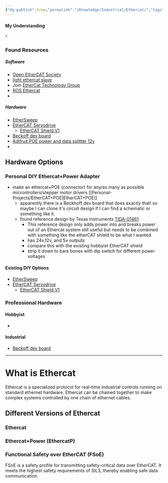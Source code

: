 ```yaml
---
{"dg-publish":true,"permalink":"/Knowledge/Industrial/Ethercat/","tags":["programming","electrical","industrial","diy/software"]}
---
```


#### My Understanding
"
### Found Resources 
##### Software 
- [Open EtherCAT Society](https://openethercatsociety.github.io/) 
- [light ethercat slave](https://sourceforge.net/p/ecslave/wiki/Howto/)
- Join [EtherCat Technology Group](https://www.ethercat.org/en/membership_application.html) 
- [ROS Ethercat](https://github.com/shadow-robot/ros_ethercat) 
- 
##### Hardware 
- [EtherSweep](https://github.com/Neumi/ethersweep/tree/master) 
- [EtherCAT Servodrive](https://hackaday.io/project/181058-ethercat-servodrive) 
	- [EtherCAT Shield V1](https://kubabuda.github.io/ecat_servo/html/ax58100rev1_ibom.html) 
- [Beckoff dev board](https://www.beckhoff.com/en-us/products/i-o/ethercat-development-products/elxxxx-etxxxx-fbxxxx-hardware/fb1311.html) 
- [Adifruit POE power and data splitter 12v](https://www.adafruit.com/product/3238) 
- 

## Hardware Options
### Personal DIY Ethercat+Power Adapter
- make an ethercat+POE (connector) for any/as many as possible microntrollers/stepper motor drivers [[Personal-Projects/EtherCAT+POE\|EtherCAT+POE]]
	- apparently there is a Beckhoff dev board that does exactly that! so maybe I can clone it's circuit design if I can find a schematic or something like it.
	- found reference design by Texas Instruments [TIDA-01461](https://www.ti.com/tool/TIDA-01461#description) 
		- This reference design only adds power into and breaks power out of  an Ethercat system still useful but needs to be combined with something like the etherCAT shield to be what I wanted
		- has 24v,12v, and 5v outputs
		- compare this with the existing hobbyist EtherCAT shield
		- strip it down to bare bones with dip switch for different power voltages
#### Existing DIY Options
- [EtherSweep](https://github.com/Neumi/ethersweep/tree/master) 
- [EtherCAT Servodrive](https://hackaday.io/project/181058-ethercat-servodrive) 
	- [EtherCAT Shield V1](https://kubabuda.github.io/ecat_servo/html/ax58100rev1_ibom.html) 
### Professional Hardware
#### Hobbyist
- 

#### Industrial
- [Beckoff dev board](https://www.beckhoff.com/en-us/products/i-o/ethercat-development-products/elxxxx-etxxxx-fbxxxx-hardware/fb1311.html) 

---
# What is Ethercat
Ethercat is a specialized protocol for real-time industrial controls running on standard ethernet hardware. Ethercat can be chained together to make complex systems controlled by one chain of ethernet cables. 

## Different Versions of Ethercat 

### Ethercat


### Ethercat+Power (EthercatP)


### Functional Safety over EtherCAT (FSoE)
FSoE is a safety profile for transmitting safety-critical data over EtherCAT. It meets the highest safety requirements of SIL3, thereby enabling safe data communication.